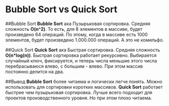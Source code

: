 <h1>Bubble Sort vs Quick Sort</h1>

##Bubble Sort
 **Bubble Sort** ака Пузырьковая сортировка. Средняя сложность **O(n^2)**. То есть,
для 8 элементов в массиве, будет произведено 64 операций. По этому, когда в
массиве есть 1000 элементов, будет произведено 1.000.000 операций. А это не 
комильфо.

##Quick Sort
 **Quick Sort** ака Быстрая сортировка. Средняя сложность **O(n\*log(n))**.
 Быстрая сортировка работает рекурсивно. Выбирается случайный ключ, фиксируется,
и теперь числа меньшие этого числа перебрасываюся влево, с большим - влево. При
этом массив постоянно делится на два.

##Вывод
 **Bubble Sort** более читаема и логически легче понять. Можно использовать для
сортировки коротких массивов. 
 **Quick Sort** работает быстрее чем пузырьковая сортировка. Лучше всего 
подходит для проектов производственного уровня. Но при этом плохо читаема.

